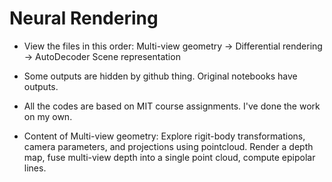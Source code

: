 # Neural Rendering
 
+ View the files in this order: Multi-view geometry -> Differential rendering -> AutoDecoder Scene representation  
+ Some outputs are hidden by github thing. Original notebooks have outputs.  
+ All the codes are based on MIT course assignments. I've done the work on my own.

+ Content of Multi-view geometry: Explore rigit-body transformations, camera parameters, and projections using pointcloud. Render a depth map, fuse multi-view depth into a single point cloud, compute epipolar lines.
